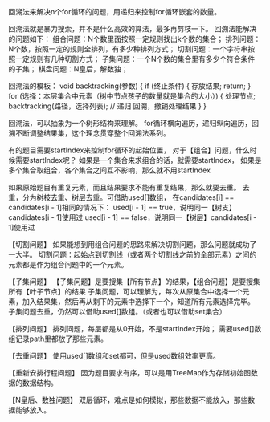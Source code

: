 回溯法来解决n个for循环的问题，用递归来控制for循环嵌套的数量。

回溯法就是暴力搜索，并不是什么高效的算法，最多再剪枝一下。
回溯法能解决的问题如下：
组合问题：N个数里面按照一定规则找出k个数的集合；
排列问题：N个数，按照一定的规则全排列，有多少种排列方式；
切割问题：一个字符串按照一定规则有几种切割方式；
子集问题：一个N个数的集合里有多少个符合条件的子集；
棋盘问题：N皇后，解数独；


回溯法的模板：
void backtracking(参数) {
    if (终止条件) {
        存放结果;
        return;
    }
    for (选择：本层集合中元素（树中节点孩子的数量就是集合的大小）) {
        处理节点;
        backtracking(路径，选择列表); // 递归
        回溯，撤销处理结果
    }
}

回溯法，可以抽象为一个树形结构来理解。
for循环横向遍历，递归纵向遍历，回溯不断调整结果集，这个理念贯穿整个回溯法系列。

有的题目需要startIndex来控制for循环的起始位置，
对于【组合】问题，什么时候需要startIndex呢？
    如果是一个集合来求组合的话，就需要startIndex，
    如果是多个集合取组合，各个集合之间互不影响，那么就不用startIndex

如果原始题目有重复元素，而且结果要求不能有重复结果，那么就要去重。
去重，分为树枝去重、树层去重。可借助used[]数组，
在candidates[i] == candidates[i - 1]相同的情况下：
used[i - 1] == true，说明同一【树支】candidates[i - 1]使用过
used[i - 1] == false，说明同一【树层】candidates[i - 1]使用过

【切割问题】
如果能想到用组合问题的思路来解决切割问题，那么问题就成功了一大半。
切割问题：起始点到切割线（或者两个切割线之前的全部元素）之间的元素都是作为组合问题中的一个元素。

【子集问题】
【子集问题】是要搜集【所有节点】的结果，【组合问题】是要搜集所有【叶子节点】的结果
子集问题，可以理解为，每次从原集合中选择一个元素，加入结果集，然后再从剩下的元素中选择下一个，知道所有元素选择完毕。
子集问题去重，仍然可以借助used[]数组。（或者也可以借助set集合）

【排列问题】
排列问题，每层都是从0开始，不是startIndex开始；
需要used[]数组记录path里都放了那些元素。

【去重问题】
使用used[]数组和set都可，但是used数组效率更高。

【重新安排行程问题】
因为题目要求有序，可以是用TreeMap作为存储初始图数据的数据结构。

【N皇后、数独问题】
双层循环，难点是如何模拟，那些数据不能放入，那些数据能够放入。
